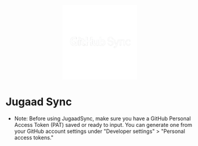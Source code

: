 <div align="center">
  <img src="./ChatGPT_Image_May_16__2025__07_04_58_PM-removebg-preview.png" alt="Diagram" width="200"/>
</div>




# Jugaad Sync

- Note: Before using JugaadSync, make sure you have a GitHub Personal Access Token (PAT) saved or ready to input. You can generate one from your GitHub account settings under "Developer settings" > "Personal access tokens."
